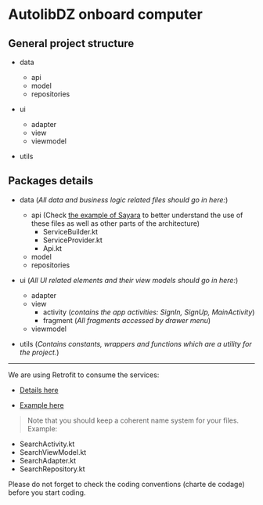 # AutolibDZ onboard computer



## General project structure
- data
    - api
    - model
    - repositories


- ui
    - adapter
    - view
    - viewmodel


- utils

## Packages details
- data
(_All data and business logic related files should go in here:_)
    - api (Check [the example of Sayara](https://github.com/NadjibSb/SayaraDz-EE-Mobile/tree/master/app/src/main/java/sayaradz/api) to better understand the use of these files as well as other parts of the architecture)
        - ServiceBuilder.kt
        - ServiceProvider.kt
        - Api.kt
    - model
    - repositories

- ui
(_All UI related elements and their view models should go in here:_)
    - adapter
    - view
        - activity (_contains the app activities: SignIn, SignUp, MainActivity_)
        - fragment (_All fragments accessed by drawer menu_)
    - viewmodel

- utils
(_Contains constants, wrappers and functions which are a utility for the project._)

___


We are using Retrofit to consume the services:
- [Details here](https://square.github.io/retrofit/)

- [Example here](https://blog.mindorks.com/using-retrofit-with-kotlin-coroutines-in-android)



> Note that you should keep a coherent name system for your files. Example: 
* SearchActivity.kt
* SearchViewModel.kt
* SearchAdapter.kt
* SearchRepository.kt

Please do not forget to check the coding conventions (charte de codage) before you start coding.

